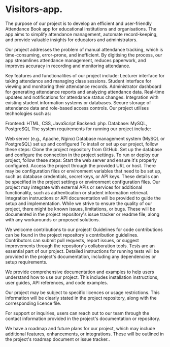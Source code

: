 # Visitors-app.


The purpose of our project is to develop an efficient and user-friendly Attendance Book app for educational institutions and organisations. The app aims to simplify attendance management, automate record-keeping, and provide valuable insights for educators and administrators.

Our project addresses the problem of manual attendance tracking, which is time-consuming, error-prone, and inefficient. By digitising the process, our app streamlines attendance management, reduces paperwork, and improves accuracy in recording and monitoring attendance.

Key features and functionalities of our project include:
Lecturer interface for taking attendance and managing class sessions.
Student interface for viewing and monitoring their attendance records.
Administrator dashboard for generating attendance reports and analyzing attendance data.
Real-time updates and notifications for attendance status changes.
Integration with existing student information systems or databases.
Secure storage of attendance data and role-based access controls.
Our project utilises technologies such as:

Frontend: HTML, CSS, JavaScript
Backend: php.
Database: MySQL, PostgreSQL
The system requirements for running our project include:

Web server (e.g., Apache, Nginx)
Database management system (MySQL or PostgreSQL) set up and configured
To install or set up our project, follow these steps:
Clone the project repository from GitHub.
Set up the database and configure the connection in the project settings.
To run or deploy our project, follow these steps:
Start the web server and ensure it's properly configured.
Access the project through the provided URL or host.
There may be configuration files or environment variables that need to be set up, such as database credentials, secret keys, or API keys. These details can be specified in the project settings or environment configuration files.
Our project may integrate with external APIs or services for additional functionality, such as authentication or student information retrieval. Integration instructions or API documentation will be provided to guide the setup and implementation.
While we strive to ensure the quality of our project, there might be known issues, limitations, or bugs. These will be documented in the project repository's issue tracker or readme file, along with any workarounds or proposed solutions.

We welcome contributions to our project! Guidelines for code contributions can be found in the project repository's contribution guidelines. Contributors can submit pull requests, report issues, or suggest improvements through the repository's collaboration tools.
Tests are an essential part of our project. Detailed instructions for running tests will be provided in the project's documentation, including any dependencies or setup requirements.

We provide comprehensive documentation and examples to help users understand how to use our project. This includes installation instructions, user guides, API references, and code examples.

Our project may be subject to specific licences or usage restrictions. This information will be clearly stated in the project repository, along with the corresponding licence file.

For support or inquiries, users can reach out to our team through the contact information provided in the project's documentation or repository.

We have a roadmap and future plans for our project, which may include additional features, enhancements, or integrations. These will be outlined in the project's roadmap document or issue tracker..






